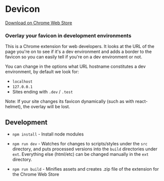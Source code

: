 # Devicon

[Download on Chrome Web Store](https://chrome.google.com/webstore/detail/devicon/giibkebjejbhlblmanjkmkmdkahmabge)

### Overlay your favicon in development environments

This is a Chrome extension for web developers. It looks at the URL of the page you're on to see if it's a dev environment and adds a border to the favicon so you can easily tell if you're on a dev environment or not.

You can change in the options what URL hostname constitutes a dev environment, by default we look for:

- `localhost`
- `127.0.0.1`
- Sites ending with `.dev` / `.test`

Note: If your site changes its favicon dynamically (such as with react-helmet), the overlay will be lost.

## Development

- `npm install` - Install node modules

- `npm run dev` - Watches for changes to scripts/styles under the `src` directory, and puts processed versions into the `build` directories under `ext`. Everything else (html/etc) can be changed manually in the `ext` directory.

- `npm run build` - Minifies assets and creates .zip file of the extension for the Chrome Web Store
